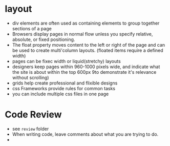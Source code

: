 # layout
- div elements are often used as containing elements to group together sections of a page
- Browsers display pages in normal flow unless you specify relative, absolute, or fixed positioning. 
- The float property moves content to the left or right of the page and can be used to create multi'column layouts. (floated items require a defined width)
- pages can be fixec width or liquid(stretchy) layouts
- designers keep pages within 960-1000 pixels wide, and indicate what the site is about within the top 600px 9to demonstrate it's relevance without scrolling)
- grids help create professional and flixible designs
- css Frameworks provide rules for common tasks
- you can include multiple css files in one page


# Code Review
- see `review` folder
- When writing code, leave comments about what you are trying to do.  
- 